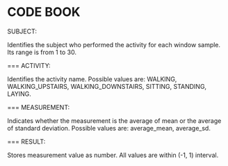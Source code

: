 # CODE BOOK

SUBJECT:

Identifies the subject who performed the activity for each window sample. Its range is from 1 to 30.

===
ACTIVITY:

Identifies the activity name. Possible values are: WALKING, WALKING_UPSTAIRS, WALKING_DOWNSTAIRS, SITTING, STANDING, LAYING.

===
MEASUREMENT:

Indicates whether the measurement is the average of mean or the average of standard deviation. Possible values are: average_mean, average_sd.

===
RESULT:

Stores measurement value as number. All values are within (-1, 1) interval.
